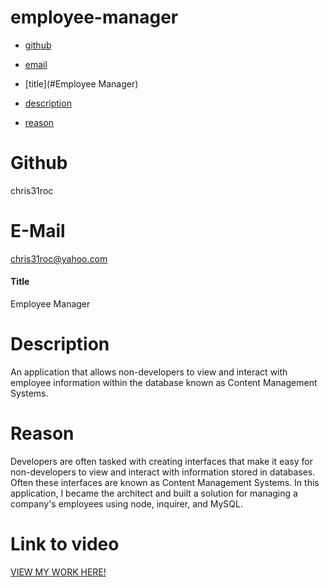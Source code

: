 # employee-manager

* [github](#https://github.com/chris31roc)

* [email](#chris31roc@yahoo.com)

* [title](#Employee Manager)

* [description](#description)

* [reason](#reason)

# Github
chris31roc

# E-Mail
chris31roc@yahoo.com

#### Title
Employee Manager

# Description
An application that allows non-developers to view and interact with employee information within the database known as Content Management Systems.

# Reason
Developers are often tasked with creating interfaces that make it easy for non-developers to view and interact with information stored in databases. Often these interfaces are known as Content Management Systems. In this application, I became the architect and built a solution for managing a company's employees using node, inquirer, and MySQL.

# Link to video
[VIEW MY WORK HERE!](https://drive.google.com/file/d/1hTqYDHPsrvvlhqghnTlTMDE-jhpjdIk3/view)